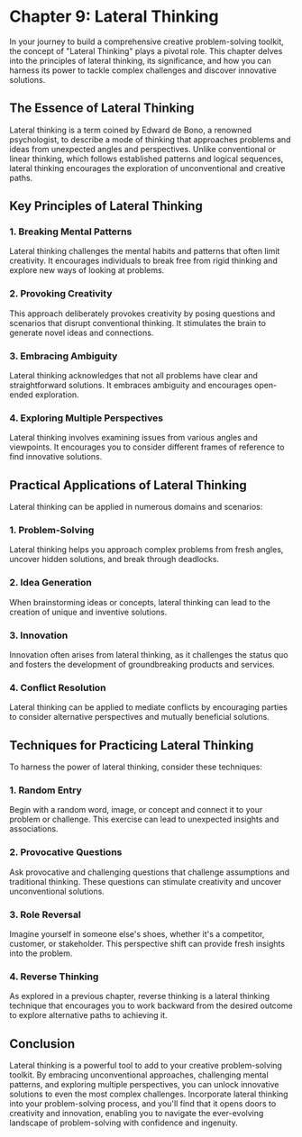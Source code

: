 Chapter 9: Lateral Thinking
===========================

In your journey to build a comprehensive creative problem-solving toolkit, the concept of "Lateral Thinking" plays a pivotal role. This chapter delves into the principles of lateral thinking, its significance, and how you can harness its power to tackle complex challenges and discover innovative solutions.

The Essence of Lateral Thinking
-------------------------------

Lateral thinking is a term coined by Edward de Bono, a renowned psychologist, to describe a mode of thinking that approaches problems and ideas from unexpected angles and perspectives. Unlike conventional or linear thinking, which follows established patterns and logical sequences, lateral thinking encourages the exploration of unconventional and creative paths.

Key Principles of Lateral Thinking
----------------------------------

### 1. Breaking Mental Patterns

Lateral thinking challenges the mental habits and patterns that often limit creativity. It encourages individuals to break free from rigid thinking and explore new ways of looking at problems.

### 2. Provoking Creativity

This approach deliberately provokes creativity by posing questions and scenarios that disrupt conventional thinking. It stimulates the brain to generate novel ideas and connections.

### 3. Embracing Ambiguity

Lateral thinking acknowledges that not all problems have clear and straightforward solutions. It embraces ambiguity and encourages open-ended exploration.

### 4. Exploring Multiple Perspectives

Lateral thinking involves examining issues from various angles and viewpoints. It encourages you to consider different frames of reference to find innovative solutions.

Practical Applications of Lateral Thinking
------------------------------------------

Lateral thinking can be applied in numerous domains and scenarios:

### 1. Problem-Solving

Lateral thinking helps you approach complex problems from fresh angles, uncover hidden solutions, and break through deadlocks.

### 2. Idea Generation

When brainstorming ideas or concepts, lateral thinking can lead to the creation of unique and inventive solutions.

### 3. Innovation

Innovation often arises from lateral thinking, as it challenges the status quo and fosters the development of groundbreaking products and services.

### 4. Conflict Resolution

Lateral thinking can be applied to mediate conflicts by encouraging parties to consider alternative perspectives and mutually beneficial solutions.

Techniques for Practicing Lateral Thinking
------------------------------------------

To harness the power of lateral thinking, consider these techniques:

### 1. Random Entry

Begin with a random word, image, or concept and connect it to your problem or challenge. This exercise can lead to unexpected insights and associations.

### 2. Provocative Questions

Ask provocative and challenging questions that challenge assumptions and traditional thinking. These questions can stimulate creativity and uncover unconventional solutions.

### 3. Role Reversal

Imagine yourself in someone else's shoes, whether it's a competitor, customer, or stakeholder. This perspective shift can provide fresh insights into the problem.

### 4. Reverse Thinking

As explored in a previous chapter, reverse thinking is a lateral thinking technique that encourages you to work backward from the desired outcome to explore alternative paths to achieving it.

Conclusion
----------

Lateral thinking is a powerful tool to add to your creative problem-solving toolkit. By embracing unconventional approaches, challenging mental patterns, and exploring multiple perspectives, you can unlock innovative solutions to even the most complex challenges. Incorporate lateral thinking into your problem-solving process, and you'll find that it opens doors to creativity and innovation, enabling you to navigate the ever-evolving landscape of problem-solving with confidence and ingenuity.
